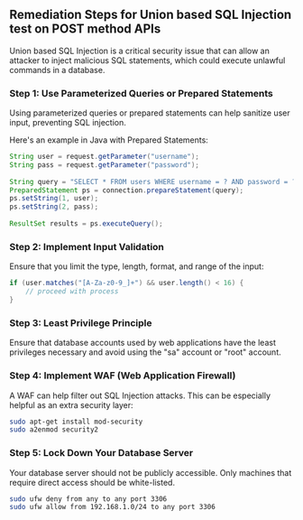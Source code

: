

## Remediation Steps for Union based SQL Injection test on POST method APIs
Union based SQL Injection is a critical security issue that can allow an attacker to inject malicious SQL statements, which could execute unlawful commands in a database.

### Step 1: Use Parameterized Queries or Prepared Statements
Using parameterized queries or prepared statements can help sanitize user input, preventing SQL injection. 

Here's an example in Java with Prepared Statements:

```java
String user = request.getParameter("username");
String pass = request.getParameter("password");
 
String query = "SELECT * FROM users WHERE username = ? AND password = ?";
PreparedStatement ps = connection.prepareStatement(query);
ps.setString(1, user);
ps.setString(2, pass);
 
ResultSet results = ps.executeQuery();
```

### Step 2: Implement Input Validation
Ensure that you limit the type, length, format, and range of the input:

```java
if (user.matches("[A-Za-z0-9_]+") && user.length() < 16) {
    // proceed with process
}
```

### Step 3: Least Privilege Principle
Ensure that database accounts used by web applications have the least privileges necessary and avoid using the "sa" account or "root" account.


### Step 4: Implement WAF (Web Application Firewall)
A WAF can help filter out SQL Injection attacks. This can be especially helpful as an extra security layer:

```bash
sudo apt-get install mod-security
sudo a2enmod security2
```

### Step 5: Lock Down Your Database Server
Your database server should not be publicly accessible. Only machines that require direct access should be white-listed.

```bash
sudo ufw deny from any to any port 3306
sudo ufw allow from 192.168.1.0/24 to any port 3306
```